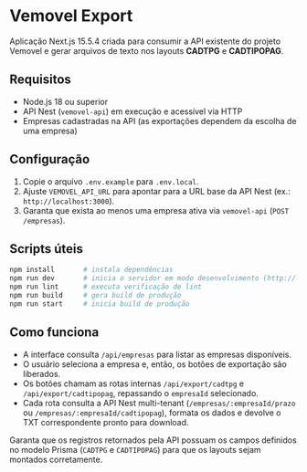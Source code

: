 # Vemovel Export

Aplicação Next.js 15.5.4 criada para consumir a API existente do projeto Vemovel e gerar arquivos de texto nos layouts **CADTPG** e **CADTIPOPAG**.

## Requisitos

- Node.js 18 ou superior
- API Nest (`vemovel-api`) em execução e acessível via HTTP
- Empresas cadastradas na API (as exportações dependem da escolha de uma empresa)

## Configuração

1. Copie o arquivo `.env.example` para `.env.local`.
2. Ajuste `VEMOVEL_API_URL` para apontar para a URL base da API Nest (ex.: `http://localhost:3000`).
3. Garanta que exista ao menos uma empresa ativa via `vemovel-api` (`POST /empresas`).

## Scripts úteis

```bash
npm install       # instala dependências
npm run dev       # inicia o servidor em modo desenvolvimento (http://localhost:3000)
npm run lint      # executa verificação de lint
npm run build     # gera build de produção
npm run start     # inicia build de produção
```

## Como funciona

- A interface consulta `/api/empresas` para listar as empresas disponíveis.
- O usuário seleciona a empresa e, então, os botões de exportação são liberados.
- Os botões chamam as rotas internas `/api/export/cadtpg` e `/api/export/cadtipopag`, repassando o `empresaId` selecionado.
- Cada rota consulta a API Nest multi-tenant (`/empresas/:empresaId/prazo` ou `/empresas/:empresaId/cadtipopag`), formata os dados e devolve o TXT correspondente pronto para download.

Garanta que os registros retornados pela API possuam os campos definidos no modelo Prisma (`CADTPG` e `CADTIPOPAG`) para que os layouts sejam montados corretamente.
